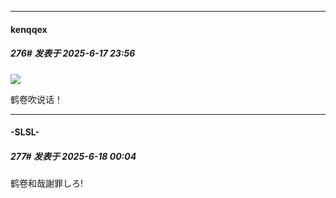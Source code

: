 ﻿
*****

####  kenqqex  
##### 276#       发表于 2025-6-17 23:56

<img src="https://static.stage1st.com/image/smiley/face2017/067.png" referrerpolicy="no-referrer">

鹤卷吹说话！


*****

####  -SLSL-  
##### 277#       发表于 2025-6-18 00:04

鹤卷和哉謝罪しろ!

